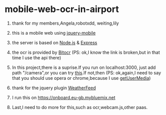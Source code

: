 # mobile-web-ocr-in-airport
1. thank for my members,Angela,robotxdd,
weiting,lily

1. this is a mobile web using [jquery-mobile](https://jquerymobile.com)

1. the server is based on [Node.js](https://nodejs.org) & [Express](http://expressjs.com)

1. the ocr is provided by [Bitocr](www.bitocr.com) (PS: ok,I know the link is broken,but in that time I use the api there)

1. In this project,there is a suprise.If you run on localhost:3000, just add path "/camera",or you can try  [this](https://onboard.eu-gb.mybluemix.net/camera).If not,then  (PS: ok,again,I need to say that you should use opera or chrome,because I use [getUserMedia](http://caniuse.com/#search=getUserMedia))

1. thank for the jquery plugin [WeatherFeed](https://github.com/dhardin/WeatherFeed)

1. I run this on https://onboard.eu-gb.mybluemix.net

1. Last,I need to do more for this,such as ocr,webcam.js,other paas.
